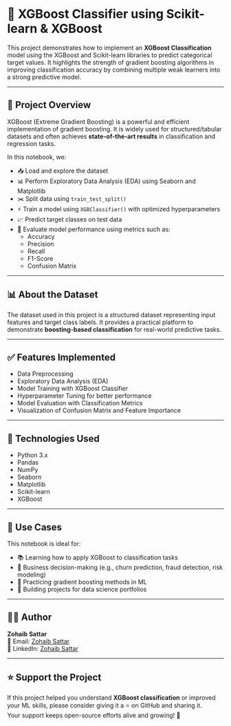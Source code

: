 # 🎯 XGBoost Classifier using Scikit-learn & XGBoost

This project demonstrates how to implement an **XGBoost Classification** model using the XGBoost and Scikit-learn libraries to predict categorical target values. It highlights the strength of gradient boosting algorithms in improving classification accuracy by combining multiple weak learners into a strong predictive model.

---

## 📘 Project Overview
XGBoost (Extreme Gradient Boosting) is a powerful and efficient implementation of gradient boosting. It is widely used for structured/tabular datasets and often achieves **state-of-the-art results** in classification and regression tasks.  

In this notebook, we:  

- 📥 Load and explore the dataset  
- 📊 Perform Exploratory Data Analysis (EDA) using Seaborn and Matplotlib  
- ✂️ Split data using `train_test_split()`  
- ⚡ Train a model using `XGBClassifier()` with optimized hyperparameters  
- 📈 Predict target classes on test data  
- 📏 Evaluate model performance using metrics such as:  
  - Accuracy  
  - Precision  
  - Recall  
  - F1-Score  
  - Confusion Matrix  

---

## 📊 About the Dataset
The dataset used in this project is a structured dataset representing input features and target class labels. It provides a practical platform to demonstrate **boosting-based classification** for real-world predictive tasks.

---

## ✅ Features Implemented
- Data Preprocessing  
- Exploratory Data Analysis (EDA)  
- Model Training with XGBoost Classifier  
- Hyperparameter Tuning for better performance  
- Model Evaluation with Classification Metrics  
- Visualization of Confusion Matrix and Feature Importance  

---

## 🧪 Technologies Used
- Python 3.x  
- Pandas  
- NumPy  
- Seaborn  
- Matplotlib  
- Scikit-learn  
- XGBoost  

---

## 📂 Use Cases
This notebook is ideal for:

- 📚 Learning how to apply XGBoost to classification tasks  
- 💼 Business decision-making (e.g., churn prediction, fraud detection, risk modeling)  
- 🧠 Practicing gradient boosting methods in ML  
- 🧳 Building projects for data science portfolios  

---

## 👨‍💻 Author
**Zohaib Sattar**  
📧 Email: [Zohaib Sattar](zabizubi86@gmail.com)  
🔗 LinkedIn: [Zohaib Sattar](https://www.linkedin.com/in/zohaib-sattar)  

---

## ⭐️ Support the Project
If this project helped you understand **XGBoost classification** or improved your ML skills, please consider giving it a ⭐ on GitHub and sharing it.  
Your support keeps open-source efforts alive and growing! 🚀  
